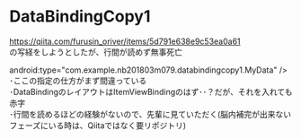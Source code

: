# DataBindingCopy1
https://qiita.com/furusin_oriver/items/5d791e638e9c53ea0a61  
の写経をしようとしたが、行間が読めず無事死亡  

android:type="com.example.nb201803m079.databindingcopy1.MyData" />  
･ここの指定の仕方がまず間違っている  
･DataBindingのレイアウトはItemViewBindingのはず･･？だが、それを入れても赤字  
･行間を読めるほどの経験がないので、先輩に見ていただく(脳内補完が出来ないフェーズにいる時は、Qiitaではなく要リポジトリ)  
